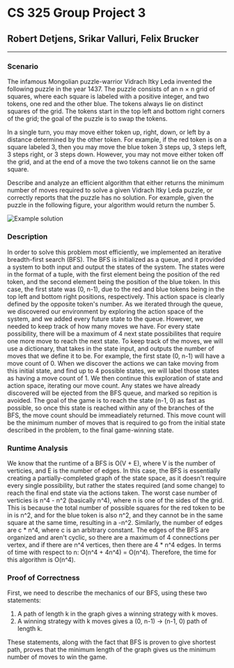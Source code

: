 # CS 325 Group Project 3

## Robert Detjens, Srikar Valluri, Felix Brucker

---

### Scenario

The infamous Mongolian puzzle-warrior Vidrach Itky Leda invented the following puzzle in the year 1437. The puzzle consists of an n × n grid of squares, where each square is labeled with a positive integer, and two tokens, one red and the other blue. The tokens always lie on distinct squares of the grid. The tokens start in the top left and bottom right corners of the grid; the goal of the puzzle is to swap the tokens.

In a single turn, you may move either token up, right, down, or left by a distance determined by the other token. For example, if the red token is on a square labeled 3, then you may move the blue token 3 steps up, 3 steps left, 3 steps right, or 3 steps down. However, you may not move either token off the grid, and at the end of a move the two tokens cannot lie on the same square.

Describe and analyze an efficient algorithm that either returns the minimum number of moves required to solve a given Vidrach Itky Leda puzzle, or correctly reports that the puzzle has no solution. For example, given the puzzle in the following figure, your algorithm would return the number 5.

![Example solution](https://i.imgur.com/VKQmTva.png)

### Description

In order to solve this problem most efficiently, we implemented an iterative breadth-first search (BFS). The BFS is initialized as a queue, and it provided a system to both input and output the states of the system. The states were in the format of a tuple, with the first element being the position of the red token, and the second element being the position of the blue token. In this case, the first state was (0, n-1), due to the red and blue tokens being in the top left and bottom right positions, respectively. This action space is clearly defined by the opposite token's number. As we iterated through the queue, we discovered our environment by exploring the action space of the system, and we added every future state to the queue. However, we needed to keep track of how many moves we have. For every state possibility, there will be a maximum of 4 next state possibilites that require one more move to reach the next state. To keep track of the moves, we will use a dictionary, that takes in the state input, and outputs the number of moves that we define it to be. For example, the first state (0, n-1) will have a move count of 0. When we discover the actions we can take moving from this initial state, and find up to 4 possible states, we will label those states as having a move count of 1. We then continue this exploration of state and action space, iterating our move count. Any states we have already discovered will be ejected from the BFS queue, and marked so repition is avoided. The goal of the game is to reach the state (n-1, 0) as fast as possible, so once this state is reached within any of the branches of the BFS, the move count should be immeadiately returned. This move count will be the minimum number of moves that is required to go from the initial state described in the problem, to the final game-winning state. 

### Runtime Analysis
We know that the runtime of a BFS is O(V + E), where V is the number of verticies, and E is the number of edges. In this case, the BFS is essentially creating a partially-completed graph of the state space, as it doesn't require every single possibility, but rather the states required (and some change) to reach the final end state via the actions taken. The worst case number of verticies is n^4 - n^2 (basically n^4), where n is one of the sides of the grid. This is because the total number of possible squares for the red token to be in is n^2, and for the blue token is also n^2, and they cannot be in the same square at the same time, resulting in a -n^2. Similarly, the number of edges are c * n^4, where c is an arbitrary constant. The edges of the BFS are organized and aren't cyclic, so there are a maximum of 4 connections per vertex, and if there are n^4 vertices, then there are 4 * n^4 edges. In terms of time with respect to n: O(n^4 + 4n^4) = O(n^4). Therefore, the time for this algorithm is O(n^4).

### Proof of Correctness
First, we need to describe the mechanics of our BFS, using these two statements:

1) A path of length k in the graph gives a winning strategy with k moves. 
2) A winning strategy with k moves gives a (0, n-1) -> (n-1, 0) path of length k. 

These statements, along with the fact that BFS is proven to give shortest path, proves that the minimum length of the graph gives us the minimum number of moves to win the game. 